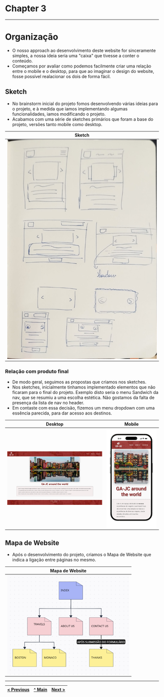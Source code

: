 # Chapter 3
---
# Organização

- O nosso approach ao desenvolvimento deste website for sinceramente simples, a nossa ideia seria uma "caixa" que tivesse a conter o conteúdo.
- Começamos por avaliar como podemos facilmente criar uma relação entre o mobile e o desktop, para que ao imaginar o design do website, fosse possível realacionar os dois de forma fácil.

## Sketch

- No brainstorm inicial do projeto fomos desenvolvendo várias ideias para o projeto, e à medida que iamos implementando algumas funcionalidades, iamos modificando o projeto.
- Acabamos com uma série de sketches primários que foram a base do projeto, versões tanto mobile como desktop.

| Sketch |
|-------|
| <img src="docs-img/sketch-site.jpeg" alt="Sketch" width="500" /> |

### Relação com produto final

- De modo geral, seguimos as propostas que criamos nos sketches.
- Nos sketches, inicialmente tinhamos implementado elementos que não ficaram para o final do projeto. Exemplo disto seria o menu Sandwich   da nav, que se resumiu a uma escolha estética. Não gostamos da falta de presença da lista de nav no header.
- Em contaste com essa decisão, fizemos um menu dropdown com uma essência parecida, para dar acesso aos destinos.

| Desktop | Mobile |
|-------|-------|
| <img src="docs-img/index.png" alt="Desktop-index" width="600" /> | <img src="docs-img/mobile-index.png" alt="Mobile-index" width="300" /> |

## Mapa de Website

- Após o desenvolvimento do projeto, criamos o Mapa de Website que indica a ligação entre páginas no mesmo.

| Mapa de Website |
|-------|
| <img src="docs-img/mapa-website.png" alt="Mapa de Website" width="400" /> |

---

| [< Previous](C2.md) | [^ Main](../README.md) | [Next >](C4.md) |
|:----------------------------------:|:----------------------------------:|:----------------------------------:|
